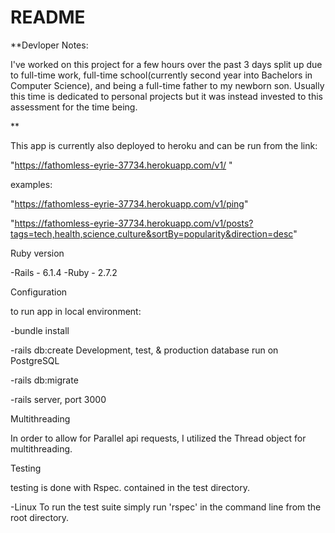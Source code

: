# README

**Devloper Notes:

I've worked on this project for a few hours over the past 3 days split up due to full-time work, full-time school(currently second year into Bachelors in Computer Science), and being a full-time father to my newborn son. Usually this time is dedicated to personal projects but it was instead invested to this assessment for the time being.

**

This app is currently also deployed to heroku and can be run from the link:

"https://fathomless-eyrie-37734.herokuapp.com/v1/ "

examples: 

"https://fathomless-eyrie-37734.herokuapp.com/v1/ping"

"https://fathomless-eyrie-37734.herokuapp.com/v1/posts?tags=tech,health,science,culture&sortBy=popularity&direction=desc"

Ruby version

-Rails - 6.1.4
-Ruby - 2.7.2

Configuration

to run app in local environment:

-bundle install

-rails db:create
    Development, test, & production database run on PostgreSQL

-rails db:migrate

-rails server, port 3000

Multithreading

In order to allow for Parallel api requests,
I utilized the Thread object for multithreading.

Testing

testing is done with Rspec. contained in the test directory.

-Linux
To run the test suite simply run 'rspec' in the command line from the root directory.